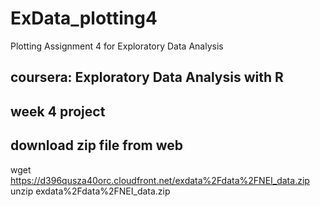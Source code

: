 # ExData_plotting4
Plotting Assignment 4 for Exploratory Data Analysis

## coursera: Exploratory Data Analysis with R
## week 4 project

## download zip file from web
wget https://d396qusza40orc.cloudfront.net/exdata%2Fdata%2FNEI_data.zip
unzip exdata%2Fdata%2FNEI_data.zip
